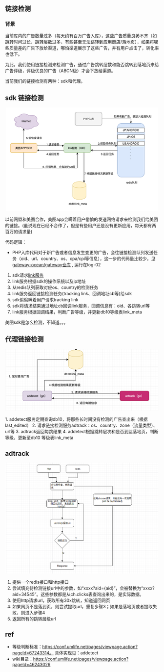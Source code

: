 ## 链接检测
### 背景
当前库内的广告数量过多（每天约有百万广告入库），这些广告质量良莠不齐（如跳转时间过长、跳转层数过多，有些甚至无法跳转到应用商店/落地页），如果将哪些质量差的广告下放给渠道，哪怕渠道展示了这些广告，并有用户点击了，转化率也低下。

为此，我们使用链接检测来检测广告，通过广告跳转层数和能否跳转到落地页来给广告评级，评级优良的广告（ABCN级）才会下放给渠道。

当前我们的链接检测有两种：sdk和代理。

## sdk 链接检测
<p align="center">
<img src="./img/sdk_track.png" alt="drawing" width="500"/>
</p>

以前网盟和美图合作，美图app会瞒着用户偷偷的发送网络请求来检测我们给美团的链接。(虽说现在已经不合作了，但是有些用户还是没有更新应用，每天都有两百万的请求量)

代码逻辑：
- PHP入库代码对于新广告或者信息发生变更的广告，会往链接检测队列发送任务（oid、url、country、os、cpa/cpi等信息），这一步的代码量比较少，见[gateway-ocean/gateway仓库](https://git.umlife.net/gateway-ocean/gateway/blob/master/ad_now/api_now/ymm_api_now_link_track.php) , 运行在log-02
1. sdk请求[link服务](https://git.umlife.net/adxmi/adn/tree/master/link)
2. link服务根据sdk的操作系统以及ip地址
3. 从redis队列获取对应os、country的检测任务
4. link服务返回链接检测任务(tracking link、回调地址cb等)给sdk
5. sdk偷偷瞒着用户请求tracking link
6. sdk将请求结果通过地址cb回调link服务，回调信息有：oid、各跳转url等
7. link服务根据回调结果，判断广告等级，并更新db10等级表link_meta

美图sdk是怎么检测，不知道。。。


## 代理链接检测
<p align="center">
<img src="./img/proxy_track.png" alt="drawing" width="500"/>
</p>
1. addetect服务定期查询db10，将那些长时间没有检测的广告查出来（根据last_edited）
2. 请求链接检测服务adtrack：os、country、zone（流量类型）、url等
3. adtrack返回每跳结果
4. addetect根据跳转层次和是否到达落地页，判断等级，更新至db10 等级表link_meta

## adtrack
<p align="center">
<img src="./img/adtrack.png" alt="drawing" width="500"/>
</p>

1. 提供一个redis接口和http接口
2. 尝试填充待检测链接url中的参数，如“xxxx?aid={aid}”，会被替换为“xxxx?aid=34545”。这些参数都是从ch.clicks表查询出来的，是实际数据。
3. 使用http请求url，获取所有30x跳转，知道返回网页
4. 如果网页不是落到页，则尝试提取url，重复步骤3；如果是落地页或者提取失败，则进入步骤4
5. 返回所有的跳转层级url


## ref 
- 等级判断标准：https://conf.umlife.net/pages/viewpage.action?pageId=67243314。 具体实现见：addetect
- wiki目录：https://conf.umlife.net/pages/viewpage.action?pageId=46243026